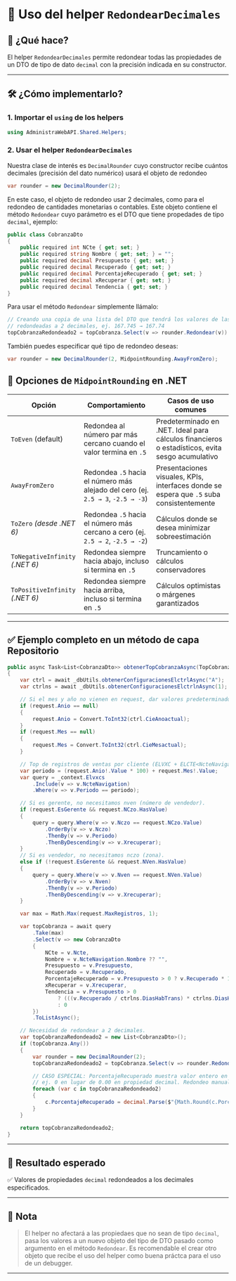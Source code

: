 # 📏 Uso del helper `RedondearDecimales`

## 🎯 ¿Qué hace?

El helper `RedondearDecimales` permite redondear todas las propiedades de un DTO de tipo de dato `decimal` con la precisión indicada en su constructor.

---

## 🛠️ ¿Cómo implementarlo?

### 1. Importar el `using` de los helpers

```csharp
using AdministraWebAPI.Shared.Helpers;
```

### 2. Usar el helper `RedondearDecimales`

Nuestra clase de interés es `DecimalRounder` cuyo constructor recibe cuántos decimales (precisión del dato numérico) usará el objeto de redondeo

```csharp
var rounder = new DecimalRounder(2);
```

En este caso, el objeto de redondeo usar 2 decimales, como para el redondeo de cantidades monetarias o contables. Este objeto contiene el método `Redondear` cuyo parámetro es el DTO  que tiene propedades de tipo `decimal`, ejemplo:

```csharp
public class CobranzaDto
{
    public required int NCte { get; set; }
    public required string Nombre { get; set; } = "";
    public required decimal Presupuesto { get; set; }
    public required decimal Recuperado { get; set; }
    public required decimal PorcentajeRecuperado { get; set; }
    public required decimal xRecuperar { get; set; }
    public required decimal Tendencia { get; set; }
}
```

Para usar el método `Redondear` simplemente llámalo:

```csharp
// Creando una copia de una lista del DTO que tendrá los valores de las propiedades
// redondeadas a 2 decimales, ej. 167.745 → 167.74
topCobranzaRedondeado2 = topCobranza.Select(v => rounder.Redondear(v)).ToList();
```

También puedes especificar qué tipo de redondeo deseas:

```csharp
var rounder = new DecimalRounder(2, MidpointRounding.AwayFromZero);
```

## 🎯 Opciones de `MidpointRounding` en .NET

| Opción                           | Comportamiento                                                                                   | Casos de uso comunes                                                                 |
|----------------------------------|---------------------------------------------------------------------------------------------------|----------------------------------------------------------------------------------------|
| `ToEven` (default)               | Redondea al número par más cercano cuando el valor termina en `.5`                               | Predeterminado en .NET. Ideal para cálculos financieros o estadísticos, evita sesgo acumulativo |
| `AwayFromZero`                   | Redondea `.5` hacia el número más alejado del cero (ej. `2.5 → 3`, `-2.5 → -3`)                   | Presentaciones visuales, KPIs, interfaces donde se espera que `.5` suba consistentemente |
| `ToZero` *(desde .NET 6)*        | Redondea `.5` hacia el número más cercano a cero (ej. `2.5 → 2`, `-2.5 → -2`)                     | Cálculos donde se desea minimizar sobreestimación                                     |
| `ToNegativeInfinity` *(.NET 6)*  | Redondea siempre hacia abajo, incluso si termina en `.5`                                         | Truncamiento o cálculos conservadores                                                 |
| `ToPositiveInfinity` *(.NET 6)*  | Redondea siempre hacia arriba, incluso si termina en `.5`                                        | Cálculos optimistas o márgenes garantizados                                           |

---

## ✅ Ejemplo completo en un método de capa Repositorio

```csharp
public async Task<List<CobranzaDto>> obtenerTopCobranzaAsync(TopCobranzaRequest request)
{
    var ctrl = await _dbUtils.obtenerConfiguracionesElctrlAsync("A");
    var ctrlns = await _dbUtils.obtenerConfiguracionesElctrlnAsync(1);

    // Si el mes y año no vienen en request, dar valores predeterminados.
    if (request.Anio == null)
    {
        request.Anio = Convert.ToInt32(ctrl.CieAnoactual);
    }
    if (request.Mes == null)
    {
        request.Mes = Convert.ToInt32(ctrl.CieMesactual);
    }

    // Top de registros de ventas por cliente (ELVXC + ELCTE<NcteNavigation>).
    var periodo = (request.Anio!.Value * 100) + request.Mes!.Value;
    var query = _context.Elvxcs
        .Include(v => v.NcteNavigation)
        .Where(v => v.Periodo == periodo);

    // Si es gerente, no necesitamos nven (número de vendedor).
    if (request.EsGerente && request.NCzo.HasValue)
    {
        query = query.Where(v => v.Nczo == request.NCzo.Value)
            .OrderBy(v => v.Nczo)
            .ThenBy(v => v.Periodo)
            .ThenByDescending(v => v.Xrecuperar);
    }
    // Si es vendedor, no necesitamos nczo (zona).
    else if (!request.EsGerente && request.NVen.HasValue)
    {
        query = query.Where(v => v.Nven == request.NVen.Value)
            .OrderBy(v => v.Nven)
            .ThenBy(v => v.Periodo)
            .ThenByDescending(v => v.Xrecuperar);
    }

    var max = Math.Max(request.MaxRegistros, 1);

    var topCobranza = await query
        .Take(max)
        .Select(v => new CobranzaDto
        {
            NCte = v.Ncte,
            Nombre = v.NcteNavigation.Nombre ?? "",
            Presupuesto = v.Presupuesto,
            Recuperado = v.Recuperado,
            PorcentajeRecuperado = v.Presupuesto > 0 ? v.Recuperado * 100 / v.Presupuesto : 0,
            xRecuperar = v.Xrecuperar,
            Tendencia = v.Presupuesto > 0
                ? (((v.Recuperado / ctrlns.DiasHabTrans) * ctrlns.DiasHabTotales) / v.Presupuesto) * 100
                : 0
        })
        .ToListAsync();

    // Necesidad de redondear a 2 decimales.
    var topCobranzaRedondeado2 = new List<CobranzaDto>();
    if (topCobranza.Any())
    {
        var rounder = new DecimalRounder(2);
        topCobranzaRedondeado2 = topCobranza.Select(v => rounder.Redondear(v)).ToList();

        // CASO ESPECIAL: PorcentajeRecuperado muestra valor entero en formato decimal.
        // ej. 0 en lugar de 0.00 en propiedad decimal. Redondeo manual solo para PorcentajeRecuperado.
        foreach (var c in topCobranzaRedondeado2)
        {
            c.PorcentajeRecuperado = decimal.Parse($"{Math.Round(c.PorcentajeRecuperado, 0, MidpointRounding.AwayFromZero):F2}");
        }
    }

    return topCobranzaRedondeado2;
}
```

---

## 🔷 Resultado esperado

✅ Valores de propiedades `decimal` redondeados a los decimales especificados.

---

## 📝 Nota

> El helper no afectará a las propiedaes que no sean de tipo `decimal`, pasa los valores a un nuevo objeto del tipo de DTO pasado como argumento en el método `Redondear`.
> Es recomendable el crear otro objeto que recibe el uso del helper como buena práctca para el uso de un debugger.

---
